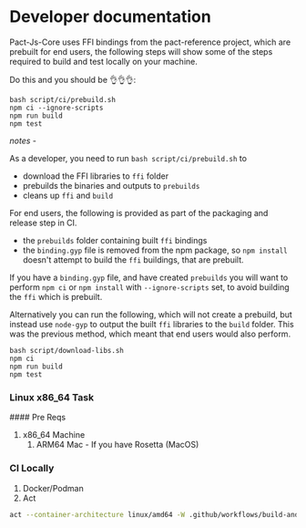 # Developer documentation

Pact-Js-Core uses FFI bindings from the pact-reference project, which are prebuilt for end users, the following steps will show some of the steps required to build and test locally on your machine.

Do this and you should be 👌👌👌:

```
bash script/ci/prebuild.sh
npm ci --ignore-scripts
npm run build
npm test
```

_notes_ - 

As a developer, you need to run `bash script/ci/prebuild.sh` to

- download the FFI libraries to `ffi` folder
- prebuilds the binaries and outputs to `prebuilds`
- cleans up `ffi` and `build`

For end users, the following is provided as part of the packaging and release step in CI.

- the `prebuilds` folder containing built `ffi` bindings
- the `binding.gyp` file is removed from the npm package, so `npm install` doesn't attempt to build the `ffi` buildings, that are prebuilt.

If you have a `binding.gyp` file, and have created `prebuilds` you will want to perform `npm ci` or `npm install` with `--ignore-scripts` set, to avoid building the `ffi` which is prebuilt.

Alternatively you can run the following, which will not create a prebuild, but instead use `node-gyp` to output the built `ffi` libraries to the `build` folder. This was the previous method, which meant that end users would also perform.

```
bash script/download-libs.sh
npm ci
npm run build
npm test
```

### Linux x86_64 Task

#### Pre Reqs

1. x86_64 Machine
   1. ARM64 Mac - If you have Rosetta (MacOS)

### CI Locally

1. Docker/Podman
2. Act

```sh
act --container-architecture linux/amd64 -W .github/workflows/build-and-test.yml --artifact-server-path tmp
```